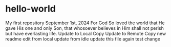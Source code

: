 # hello-world
My first repository
September 1st, 2024
For God So loved the world that He gave His one and only Son, that whosoever believes in Him shall not perish but have everlasting life. 
Update to Local Copy 
Update to Remote Copy
new readme edit from local
update from idle
update this file again
test change

